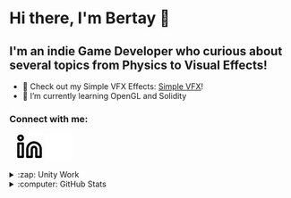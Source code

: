 # Hi there, I'm Bertay 👋 

## I'm an indie Game Developer who curious about several topics from Physics to Visual Effects!

- 🔭 Check out my Simple VFX Effects: [Simple VFX][VFX]!
- 🌱 I’m currently learning OpenGL and Solidity

### Connect with me:

&nbsp;&nbsp;
[![website](./img/linkedin-light.svg)](https://linkedin.com/in/bertayeren#gh-light-mode-only)
[![website](./img/linkedin-dark.svg)](https://linkedin.com/in/bertayeren#gh-dark-mode-only)
&nbsp;&nbsp;

<details>
  <summary>:zap: Unity Work</summary>

  -☄️Tower Defense Protoype implemented wth Object Pooling and Flyweight Patterns: [Tower Defense][TowerDefense]
  
</details>

<details>
  <summary>:computer: GitHub Stats</summary>

<img align="left" alt="codeSTACKr's GitHub Stats" src="https://github-readme-stats.vercel.app/api?username=bertaye&show_icons=true&hide_border=false&title_color=ff652f&icon_color=FFE400&bg_color=09131B&text_color=ffffff&border_color=0c1a25" />
  
</details>
  
[website]: https://codeSTACKr.com
[linkedin]: https://linkedin.com/in/bertayeren
[VFX]: https://github.com/bertaye/Simple-VFX
[TowerDefense]: https://github.com/bertaye/Tower-Defense-Prototype
